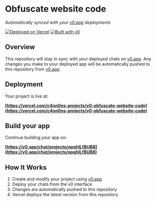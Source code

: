 # Obfuscate website code

*Automatically synced with your [v0.app](https://v0.app) deployments*

[![Deployed on Vercel](https://img.shields.io/badge/Deployed%20on-Vercel-black?style=for-the-badge&logo=vercel)](https://vercel.com/c4nn0ns-projects/v0-obfuscate-website-code)
[![Built with v0](https://img.shields.io/badge/Built%20with-v0.app-black?style=for-the-badge)](https://v0.app/chat/projects/opqhlLfBUB8)

## Overview

This repository will stay in sync with your deployed chats on [v0.app](https://v0.app).
Any changes you make to your deployed app will be automatically pushed to this repository from [v0.app](https://v0.app).

## Deployment

Your project is live at:

**[https://vercel.com/c4nn0ns-projects/v0-obfuscate-website-code](https://vercel.com/c4nn0ns-projects/v0-obfuscate-website-code)**

## Build your app

Continue building your app on:

**[https://v0.app/chat/projects/opqhlLfBUB8](https://v0.app/chat/projects/opqhlLfBUB8)**

## How It Works

1. Create and modify your project using [v0.app](https://v0.app)
2. Deploy your chats from the v0 interface
3. Changes are automatically pushed to this repository
4. Vercel deploys the latest version from this repository